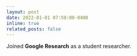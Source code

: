 ```yaml
---
layout: post
date: 2022-01-01 07:59:00-0400
inline: true
related_posts: false
---
```


Joined **Google Research** as a student researcher.
